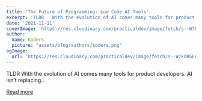 ```yaml
---
title: 'The Future of Programming: Low Code AI Tools'
excerpt: 'TLDR   With the evolution of AI comes many tools for product developers. AI isn’t replacing...'
date: '2021-11-11'
coverImage: 'https://res.cloudinary.com/practicaldev/image/fetch/s--W7kdRGER--/c_imagga_scale,f_auto,fl_progressive,h_420,q_auto,w_1000/https://dev-to-uploads.s3.amazonaws.com/uploads/articles/wylgntw2i9vksvnkofs9.jpg'
author:
  name: Koders
  picture: "assets/blog/authors/koders.png"
ogImage:
  url: 'https://res.cloudinary.com/practicaldev/image/fetch/s--W7kdRGER--/c_imagga_scale,f_auto,fl_progressive,h_420,q_auto,w_1000/https://dev-to-uploads.s3.amazonaws.com/uploads/articles/wylgntw2i9vksvnkofs9.jpg'
---
```


TLDR   With the evolution of AI comes many tools for product developers. AI isn’t replacing...

[Read more](https://dev.to/mage_ai/the-future-of-programming-low-code-ai-tools-fe3)
